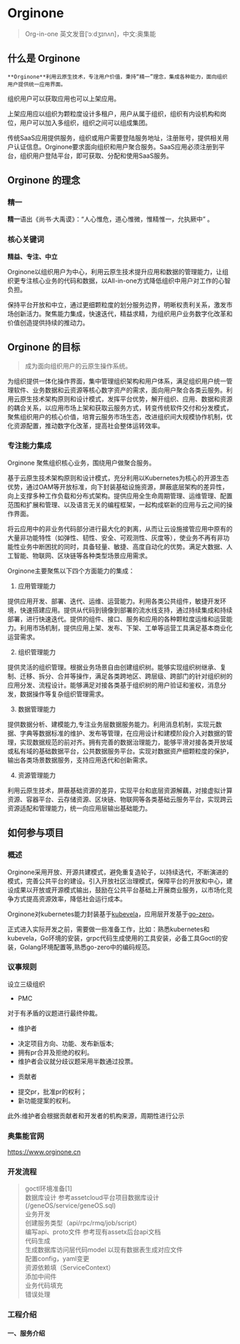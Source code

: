 # Orginone 

> Org-in-one 英文发音[ˈɔːdʒɪnʌn]，中文:奥集能

## 什么是 Orginone
  
    **Orginone**利用云原生技术，专注用户价值，秉持“精一”理念，集成各种能力，面向组织用户提供统一应用界面。 

组织用户可以获取应用也可以上架应用。

上架应用应以组织为颗粒度设计多租户，用户从属于组织，组织有内设机构和岗位，用户可以加入多组织，组织之间可以组成集团。

传统SaaS应用提供服务，组织或用户需要登陆服务地址，注册账号，提供相关用户认证信息。Orginone要求面向组织和用户聚合服务。SaaS应用必须注册到平台，组织用户登陆平台，即可获取、分配和使用SaaS服务。

## Orginone 的理念
  
### 精一

**精一**语出《尚书·大禹谟》：“人心惟危，道心惟微，惟精惟一，允执厥中” 。

### 核心关键词

**精益、专注、中立**

Orginone以组织用户为中心，利用云原生技术提升应用和数据的管理能力，让组织更专注核心业务的代码和数据，以All-in-one方式降低组织中用户对工作的心智负担。

保持平台开放和中立，通过更细颗粒度的划分服务边界，明晰权责利关系，激发市场创新活力。聚焦能力集成，快速迭代，精益求精，为组织用户业务数字化改革和价值创造提供持续的推动力。

## Orginone 的目标

> 成为面向组织用户的云原生操作系统。

为组织提供一体化操作界面，集中管理组织架构和用户体系，满足组织用户统一管理软件、业务数据和云资源等核心数字资产的需求，面向用户聚合各类云服务。利用云原生技术架构原则和设计模式，发挥平台优势，解开组织、应用、数据和资源的耦合关系，以应用市场上架和获取云服务方式，转变传统软件交付和分发模式，聚焦组织用户的核心价值，培育云服务市场生态，改进组织间大规模协作机制，优化资源配置，推动数字化改革，提高社会整体运转效率。


### 专注能力集成

Orginone 聚焦组织核心业务，围绕用户做聚合服务。

基于云原生技术架构原则和设计模式，充分利用以Kubernetes为核心的开源生态优势，通过OAM等开放标准，向下封装基础设施资源，屏蔽底层架构的差异性，向上支撑多种工作负载和分布式架构。提供应用全生命周期管理、运维管理、配置范围和扩展和管理、以及语言无关的编程框架，一起构成崭新的应用与云之间的操作界面。

将云应用中的非业务代码部分进行最大化的剥离，从而让云设施接管应用中原有的大量非功能特性（如弹性、韧性、安全、可观测性、灰度等），使业务不再有非功能性业务中断困扰的同时，具备轻量、敏捷、高度自动化的优势。满足大数据、人工智能、物联网、区块链等各种类型场景应用需求。

Orginone主要聚焦以下四个方面能力的集成：

1. 应用管理能力    

提供应用开发、部署、迭代、运维、运营能力。利用各类公共组件，敏捷开发环境，快速搭建应用。提供从代码到镜像到部署的流水线支持，通过持续集成和持续部署，进行快速迭代。提供的组件、接口、服务和应用的各种颗粒度运维和运营能力。利用市场机制，提供应用上架、发布、下架、工单等运营工具满足基本商业化运营需求。

2. 组织管理能力
   
提供灵活的组织管理。根据业务场景自由创建组织树。能够实现组织树继承、复制、迁移、拆分、合并等操作，满足各类跨地区、跨层级、跨部门的针对组织树的应用分发、流程设计。能够满足对接各类基于组织树的用户验证和鉴权，消息分发，数据操作等复杂组织管理需求。

3. 数据管理能力   

提供数据分析、建模能力,专注业务层数据服务能力。利用消息机制，实现元数据、字典等数据标准的维护、发布等管理，在应用设计和建模阶段介入对数据的管理，实现数据规范的前对齐。拥有完善的数据治理能力，能够平滑对接各类开放域或私有域的基础数据平台，公共数据服务平台。实现对数据资产细颗粒度的保护，输出各类场景数据服务，支持应用迭代和创新需求。

4. 资源管理能力
   
利用云原生技术，屏蔽基础资源的差异，实现平台和底层资源解藕，对接虚拟计算资源、容器平台、云存储资源、区块链、物联网等各类基础云服务平台，实现跨云资源适配和管理能力，统一向应用层输出基础能力。


## 如何参与项目

### 概述
Orginone采用开放、开源共建模式，避免重复造轮子，以持续迭代，不断演进的模式，完善公共平台的建设。引入开放社区治理模式，保障平台的开放和中心，建设成果以开放或开源模式输出，鼓励在公共平台基础上开展商业服务，以市场化竞争方式提高资源效率，降低社会运行成本。

Orginone对kubernetes能力封装基于[kubevela](https://github.com/oam-dev/kubevela)，应用层开发基于[go-zero](https://github.com/tal-tech/go-zero)。

正式进入实际开发之前，需要做一些准备工作，比如：熟悉kubernetes和kubevela，Go环境的安装，grpc代码生成使用的工具安装，必备工具Goctl的安装，Golang环境配置等,熟悉go-zero中的编码规范。

### 议事规则

设立三级组织

- PMC 

对于有矛盾的议题进行最终仲裁。

- 维护者
 
+ 决定项目方向、功能、发布新版本; 
+ 拥有pr合并及拒绝的权利。
+ 维护者会议就分歧议题采用半数通过投票。

- 贡献者

+ 提交pr，批准pr的权利；
+ 新功能提案的权利。
 
此外:维护者会根据贡献者和开发者的机构来源，周期性进行公示


### 奥集能官网

https://www.orginone.cn

### 开发流程

> goctl环境准备[1]    
> 数据库设计 参考assetcloud平台项目数据库设计 (/geneOS/service/geneOS.sql)   
> 业务开发   
> 创建服务类型（api/rpc/rmq/job/script）   
> 编写api、proto文件 参考现有assetx后台api文档   
> 代码生成   
> 生成数据库访问层代码model 以现有数据表生成对应文件   
> 配置config，yaml变更   
> 资源依赖填（ServiceContext）   
> 添加中间件   
> 业务代码填充   
> 错误处理   


### 工程介绍

#### 一、服务介绍
<!--
    ms为服务主要逻辑需求
    apigw 路由入口此处配有负载均衡,降级,熔断,鉴权等
    user-ms 用户相关服务
    user-apigw 用户相关服务网关
    company-ms 单位相关
    company-apigw 用户相关服务网关
    common 封装工具类

#### 二、分支说明

    master 主分支具有权限设置,想往此分支合并修改请联系管理,tag对应prod环境所运行的代码
    staging 测试环境分支,对应云服务器测试环境,建议不要直接在次分支编写代码而是merge develop分支,合并之前确定develop能run 
    develop 代码编写分支, 次分支解决冲突日常代码编写提交,本地自测相对稳定想发布测试请merge 到staging 分支



#### 示例代码 

利用goctl工具，根据assetcloud平台user表生成crudAPI服务。

#### 示例代码启动服务   

etc/user-api.yaml文件中配置好数据库，在user目录下面执行
```
go run cmd/api/user.go -f cmd/api/etc/user-api.yaml
```
-->
